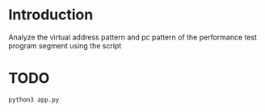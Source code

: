 # Introduction

Analyze the virtual address pattern and pc pattern of the performance test program segment using the script

# TODO

```python
python3 app.py
```
